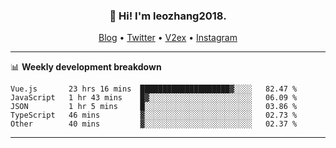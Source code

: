 <h3 align="center">👋 Hi! I'm leozhang2018.</h3>
<p align="center">
  <a href="https://leozhang2018.me">Blog</a> •
  <a href="https://twitter.com/leozhang2018">Twitter</a> •
  <a href="https://www.v2ex.com/member/leozhang">V2ex</a> •
  <a href="https://www.instagram.com/leozhanghere">Instagram</a>
</p>

-------

📊 **Weekly development breakdown**
<!--START_SECTION:waka-->

```text
Vue.js       23 hrs 16 mins  ████████████████████▓░░░░   82.47 %
JavaScript   1 hr 43 mins    █▓░░░░░░░░░░░░░░░░░░░░░░░   06.09 %
JSON         1 hr 5 mins     █░░░░░░░░░░░░░░░░░░░░░░░░   03.86 %
TypeScript   46 mins         ▓░░░░░░░░░░░░░░░░░░░░░░░░   02.73 %
Other        40 mins         ▓░░░░░░░░░░░░░░░░░░░░░░░░   02.37 %
```

<!--END_SECTION:waka-->
-------
